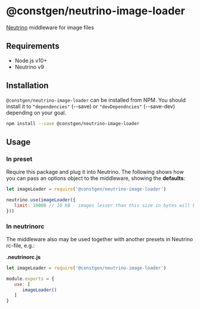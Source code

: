 # @constgen/neutrino-image-loader

[Neutrino](https://neutrino.js.org) middleware for image files

## Requirements

* Node.js v10+
* Neutrino v9

## Installation

`@constgen/neutrino-image-loader` can be installed from NPM. You should install it to `"dependencies"` (--save) or `"devDependncies"` (--save-dev) depending on your goal.

```bash
npm install --save @constgen/neutrino-image-loader
```

## Usage

### In preset

Require this package and plug it into Neutrino. The following shows how you can pass an options object to the middleware, showing the **defaults**:

```js
let imageLoader = require('@constgen/neutrino-image-loader')

neutrino.use(imageLoader({
   limit: 10000 // 10 KB - images lesser than this size in bytes will be Base64 encoded into JS bundle
}))
```

### In **neutrinorc**

The middleware also may be used together with another presets in Neutrino rc-file, e.g.:

**.neutrinorc.js**

```js
let imageLoader = require('@constgen/neutrino-image-loader')

module.exports = {
   use: [
      imageLoader()
   ]
}
```